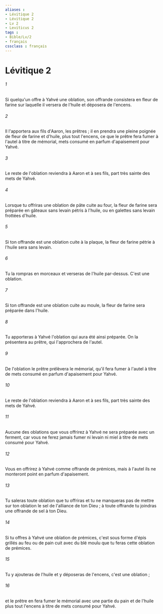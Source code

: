 ```yaml
---
aliases : 
- Lévitique 2
- Lévitique 2
- Lv 2
- Leviticus 2
tags : 
- Bible/Lv/2
- français
cssclass : français
---
```


# Lévitique 2

###### 1
Si quelqu'un offre à Yahvé une oblation, son offrande consistera en fleur de farine sur laquelle il versera de l'huile et déposera de l'encens. 
###### 2
Il l'apportera aux fils d'Aaron, les prêtres ; il en prendra une pleine poignée de fleur de farine et d'huile, plus tout l'encens, ce que le prêtre fera fumer à l'autel à titre de mémorial, mets consumé en parfum d'apaisement pour Yahvé. 
###### 3
Le reste de l'oblation reviendra à Aaron et à ses fils, part très sainte des mets de Yahvé. 
###### 4
Lorsque tu offriras une oblation de pâte cuite au four, la fleur de farine sera préparée en gâteaux sans levain pétris à l'huile, ou en galettes sans levain frottées d'huile. 
###### 5
Si ton offrande est une oblation cuite à la plaque, la fleur de farine pétrie à l'huile sera sans levain. 
###### 6
Tu la rompras en morceaux et verseras de l'huile par-dessus. C'est une oblation. 
###### 7
Si ton offrande est une oblation cuite au moule, la fleur de farine sera préparée dans l'huile. 
###### 8
Tu apporteras à Yahvé l'oblation qui aura été ainsi préparée. On la présentera au prêtre, qui l'approchera de l'autel. 
###### 9
De l'oblation le prêtre prélèvera le mémorial, qu'il fera fumer à l'autel à titre de mets consumé en parfum d'apaisement pour Yahvé. 
###### 10
Le reste de l'oblation reviendra à Aaron et à ses fils, part très sainte des mets de Yahvé. 
###### 11
Aucune des oblations que vous offrirez à Yahvé ne sera préparée avec un ferment, car vous ne ferez jamais fumer ni levain ni miel à titre de mets consumé pour Yahvé. 
###### 12
Vous en offrirez à Yahvé comme offrande de prémices, mais à l'autel ils ne monteront point en parfum d'apaisement. 
###### 13
Tu saleras toute oblation que tu offriras et tu ne manqueras pas de mettre sur ton oblation le sel de l'alliance de ton Dieu ; à toute offrande tu joindras une offrande de sel à ton Dieu. 
###### 14
Si tu offres à Yahvé une oblation de prémices, c'est sous forme d'épis grillés au feu ou de pain cuit avec du blé moulu que tu feras cette oblation de prémices. 
###### 15
Tu y ajouteras de l'huile et y déposeras de l'encens, c'est une oblation ; 
###### 16
et le prêtre en fera fumer le mémorial avec une partie du pain et de l'huile plus tout l'encens à titre de mets consumé pour Yahvé. 
